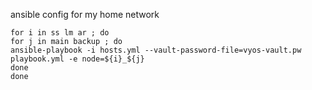 ansible config for my home network

```
for i in ss lm ar ; do
for j in main backup ; do
ansible-playbook -i hosts.yml --vault-password-file=vyos-vault.pw playbook.yml -e node=${i}_${j}
done
done

```
